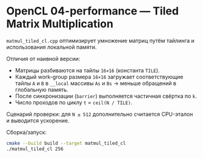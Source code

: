 # OpenCL 04-performance — Tiled Matrix Multiplication

`matmul_tiled_cl.cpp` оптимизирует умножение матриц путём тайлинга и
использования локальной памяти.

Отличия от наивной версии:
* Матрицы разбиваются на тайлы `16×16` (константа `TILE`).
* Каждый work-group размера `16×16` загружает соответствующие тайлы `A` и `B`
  в `__local` массивы `As` и `Bs` → меньше обращений в глобальную память.
* После синхронизации (`barrier`) выполняется частичная свёртка по `k`.
* Число проходов по циклу `t` = `ceil(N / TILE)`.

Сценарий проверки: для `N ≤ 512` дополнительно считается CPU-эталон и выводится
ускорение.

Сборка/запуск:
```bash
cmake --build build --target matmul_tiled_cl
./matmul_tiled_cl 256
``` 